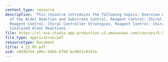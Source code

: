 ```yaml
---
content_type: resource
description: 'This resource introduces the following topics: Overview of the Stereochemistry
  of the Aldol Reaction and Substrate Control, Reagent Control: Chiral Auxiliary Strategies,
  Reagent Control: Chiral Controller Strategies, Reagent Control: Chiral Lewis Acid
  Catalyzed Aldol Reactions.'
file: https://ol-ocw-studio-app-production.s3.amazonaws.com/courses/5-512-synthetic-organic-chemistry-ii-spring-2005/c603b7e4a06cb6bbbfb9bc9021c034fe_4_22_05.pdf
file_type: application/pdf
resourcetype: Document
title: 4_22_05.pdf
uid: c603b7e4-a06c-b6bb-bfb9-bc9021c034fe
---
```

